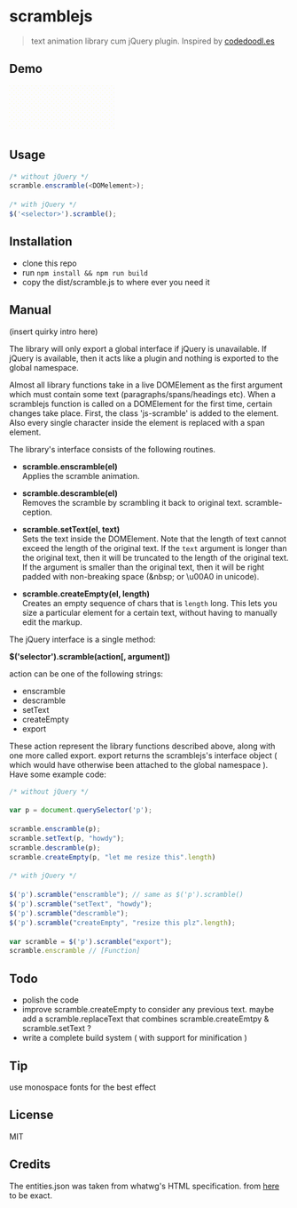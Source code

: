 # scramblejs

> text animation library cum jQuery plugin. Inspired by [codedoodl.es](http://codedoodl.es)

## Demo
<img height="80px" src="data/demo.gif">

## Usage

```js
/* without jQuery */
scramble.enscramble(<DOMelement>);

/* with jQuery */
$('<selector>').scramble();
```

## Installation
* clone this repo
* run `npm install && npm run build`
* copy the dist/scramble.js to where ever you need it

## Manual

(insert quirky intro here)

The library will only export a global interface if jQuery is unavailable.
If jQuery is available, then it acts like a plugin and nothing is exported 
to the global namespace.

Almost all library functions take in a live DOMElement as the first argument which
must contain some text (paragraphs/spans/headings etc).
When a scramblejs function is called on a DOMElement for the first time, 
certain changes take place. First, the class 'js-scramble' is added to the element.
Also every single character inside the element is replaced with a span element.

The library's interface consists of the following routines.   


* **scramble.enscramble(el)**  
Applies the scramble animation.  

* **scramble.descramble(el)**  
Removes the scramble by scrambling it back to original text. scramble-ception.

* **scramble.setText(el, text)**  
Sets the text inside the DOMElement. Note that the length of text cannot exceed
the length of the original text. If the `text` argument is longer than the original
text, then it will be truncated to the length of the original text. If the argument
is smaller than the original text, then it will be right padded with non-breaking space
(&amp;nbsp; or \u00A0 in unicode).  

* **scramble.createEmpty(el, length)**  
Creates an empty sequence of chars that is `length` long. This lets you size a particular element for
a certain text, without having to manually edit the markup.  

The jQuery interface is a single method:  

**$('selector').scramble(action[, argument])**


action can be one of the following strings:  

* enscramble  
* descramble  
* setText  
* createEmpty 
* export  

These action represent the library functions described above, along with one more called export.
export returns the scramblejs's interface object ( which would have otherwise been attached to the
global namespace ). Have some example code:  

```js
/* without jQuery */

var p = document.querySelector('p');

scramble.enscramble(p);
scramble.setText(p, "howdy");
scramble.descramble(p);
scramble.createEmpty(p, "let me resize this".length)

/* with jQuery */

$('p').scramble("enscramble"); // same as $('p').scramble()
$('p').scramble("setText", "howdy");
$('p').scramble("descramble");
$('p').scramble("createEmpty", "resize this plz".length);

var scramble = $('p').scramble("export");
scramble.enscramble // [Function]
```

## Todo

* polish the code
* improve scramble.createEmpty to consider any previous text. maybe add a scramble.replaceText that combines scramble.createEmtpy & scramble.setText ?  
* write a complete build system ( with support for minification )

## Tip
use monospace fonts for the best effect

## License
MIT

## Credits
The entities.json was taken from whatwg's HTML specification. from [here](https://html.spec.whatwg.org/entities.json) to be exact.  

